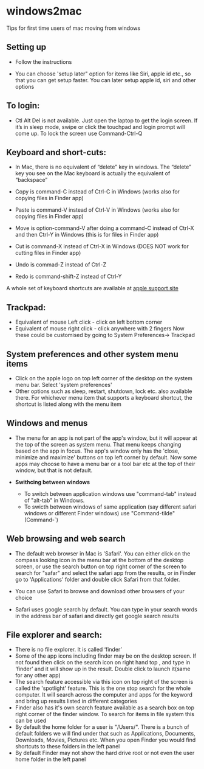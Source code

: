 # windows2mac
Tips for first time users of mac moving from windows

## Setting up
- Follow the instructions

- You can choose 'setup later" option for items like Siri, apple id etc., so that you can get setup faster. You can later setup apple id, siri and other  options

## To login:
- Ctl Alt Del is not available. Just open the laptop to get the login screen. If it’s in sleep mode, swipe or click the touchpad and login prompt will come up. To lock the screen use Command-Ctrl-Q

## Keyboard and short-cuts:
- In Mac, there is no equivalent of “delete” key in windows. The “delete” key you see on the Mac keyboard is actually the equivalent of “backspace” 

- Copy is  command-C instead of Ctrl-C in Windows (works also for copying files in Finder app)
- Paste is command-V instead of Ctrl-V in Windows (works also for copying files in Finder app)
- Move is option-command-V after doing a command-C instead of Ctrl-X and then Ctrl-Y in Windows (this is for files in Finder app)
- Cut is command-X instead of Ctrl-X in Windows (DOES NOT work for cutting files in Finder app)
- Undo is commad-Z instead of Ctrl-Z
- Redo is command-shift-Z instead of Ctrl-Y

A whole set of keyboard shortcuts are available at [apple support site](https://support.apple.com/en-us/HT201236)

## Trackpad:
- Equivalent of mouse Left click - click on left bottom corner
- Equivalent of mouse right click - click  anywhere with 2 fingers
Now these could be customised by going to System Preferences-> Trackpad

## System preferences and other system menu items
- Click on the apple logo on top left corner of the desktop on the system menu bar. Select 'system preferences'
- Other options such as sleep, restart, shutdown, lock etc. also available there. For whichever menu item that supports a keyboard shortcut, the shortcut is listed along with the menu item 

## Windows and menus
- The menu for an app is not part of the app's window, but it will appear at the top of the screen as system menu. That menu keeps changing based on the app in focus. The app's window only has the 'close, minimize and maximize' buttons on top left corner by default. Now some apps may choose to have a menu bar or a tool bar etc at the top of their window, but that is not default.

- **Swithcing between windows**
  * To switch between application windows use "command-tab" instead of "alt-tab" in Windows.
  * To swicth between windows of same application (say different safari windows or different Finder windows) use "Command-tilde" (Command-`) 

## Web browsing and web search
- The default web browser in Mac is 'Safari'. You can either click on the compass looking icon in the menu bar at the bottom of the desktop screen, or use the search button on top right corner of the screen to search for "safar" and select the safari app from the results, or in Finder go to 'Applications' folder and double click Safari from that folder.

- You can use Safari to browse and download other browsers of your choice

- Safari uses google search by default. You can type in your search words in the address bar of safari and directly get google search results

## File explorer and search:
- There is no file explorer. It is called ‘finder’
- Some of the app icons including finder may be on the desktop screen. If not found then click on the search icon on right hand top , and type in ‘finder’ and it will show up in the result. Double click to launch it(same for any other app) 
- The search feature accessible via this icon on top right of the screen is called the 'spotlight' feature. This is the one stop search for the whole computer. It will search across the computer and apps for the keyword and bring up results listed in different categories 
- Finder also has it's own search feature available as a search box on top right corner of the finder window. To search for items in file system this can be used
- By default the home folder for a user is "/Users/<username>". There is a bunch of default folders we will find under that such as Applications, Documents, Downloads, Movies, Pictures etc. When you open Finder you would find shortcuts to these folders in the left panel
- By default Finder may not show the hard drive root or not even the user home folder in the left panel



